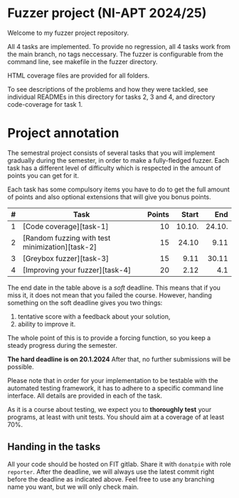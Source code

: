 # Fuzzer project (NI-APT 2024/25)

Welcome to my fuzzer project repository.

All 4 tasks are implemented. To provide no regression, all 4 tasks work from the main branch, no tags neccessary. The fuzzer is configurable from the command line, see makefile in the fuzzer directory.

HTML coverage files are provided for all folders.

To see descriptions of the problems and how they were tackled, see individual READMEs in this directory for tasks 2, 3 and 4, and directory code-coverage for task 1.

# Project annotation

The semestral project consists of several tasks that you will implement gradually during the semester,
in order to make a fully-fledged fuzzer.
Each task has a different level of difficulty which is respected in the amount of points you can get for it.

Each task has some compulsory items you have to do to get the full amount of points and also optional extensions
that will give you bonus points.

| #   | Task                                            | Points |  Start |    End |
| --- | ----------------------------------------------- | -----: | -----: | -----: |
| 1   | [Code coverage][task-1]                         |     10 | 10.10. | 24.10. |
| 2   | [Random fuzzing with test minimization][task-2] |     15 |  24.10 |   9.11 |
| 3   | [Greybox fuzzer][task-3]                        |     15 |   9.11 |  30.11 |
| 4   | [Improving your fuzzer][task-4]                 |     20 |   2.12 |    4.1 |

<div class="admonition-block note">
<p>
The end date in the table above is a <i>soft</i> deadline.
This means that if you miss it, it does not mean that you failed the course.
However, handing something on the soft deadline gives you two things:
<ol>
  <li> tentative score with a feedback about your solution,</li>
  <li> ability to improve it.</li>
</ol>
The whole point of this is to provide a forcing function, so you keep a steady progress during the semester.
</p>
<p>
<b>The hard deadline is on 20.1.2024</b>
After that, no further submissions will be possible.
</p>
</div>

Please note that in order for your implementation to be testable with the automated testing framework, it has to adhere to a specific command line interface.
All details are provided in each of the task.

As it is a course about testing, we expect you to **thoroughly test** your programs, at least with unit tests. You should aim at a coverage of at least 70%.

## Handing in the tasks

All your code should be hosted on FIT gitlab.
Share it with `donatpie` with role `reporter`.
After the deadline, we will always use the latest commit right before the deadline as indicated above.
Feel free to use any branching name you want, but we will only check main.
